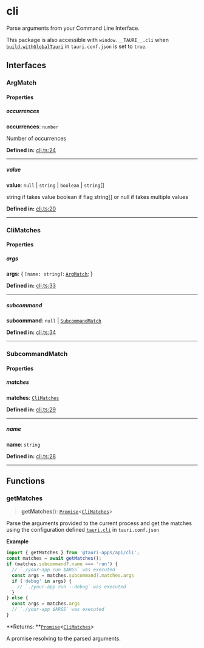 # cli

Parse arguments from your Command Line Interface.

This package is also accessible with `window.__TAURI__.cli` when [`build.withGlobalTauri`](https://tauri.app/v1/api/config/#buildconfig.withglobaltauri) in `tauri.conf.json` is set to `true`.

## Interfaces

### ArgMatch

#### Properties

##### occurrences

 **occurrences**: `number`

Number of occurrences

**Defined in:** [cli.ts:24](https://github.com/tauri-apps/tauri/blob/a5f2945d/tooling/api/src/cli.ts#L24)

---

##### value

 **value**: `null` \| `string` \| `boolean` \| `string`[]

string if takes value
boolean if flag
string[] or null if takes multiple values

**Defined in:** [cli.ts:20](https://github.com/tauri-apps/tauri/blob/a5f2945d/tooling/api/src/cli.ts#L20)

---

### CliMatches

#### Properties

##### args

 **args**: { `[name: string]`: [`ArgMatch`](cli.md#argmatch);  }

**Defined in:** [cli.ts:33](https://github.com/tauri-apps/tauri/blob/a5f2945d/tooling/api/src/cli.ts#L33)

---

##### subcommand

 **subcommand**: `null` \| [`SubcommandMatch`](cli.md#subcommandmatch)

**Defined in:** [cli.ts:34](https://github.com/tauri-apps/tauri/blob/a5f2945d/tooling/api/src/cli.ts#L34)

---

### SubcommandMatch

#### Properties

##### matches

 **matches**: [`CliMatches`](cli.md#climatches)

**Defined in:** [cli.ts:29](https://github.com/tauri-apps/tauri/blob/a5f2945d/tooling/api/src/cli.ts#L29)

---

##### name

 **name**: `string`

**Defined in:** [cli.ts:28](https://github.com/tauri-apps/tauri/blob/a5f2945d/tooling/api/src/cli.ts#L28)

---

## Functions

### getMatches

> **getMatches**(): [`Promise`]( https://developer.mozilla.org/en-US/docs/Web/JavaScript/Reference/Global_Objects/Promise )<[`CliMatches`](cli.md#climatches)\>

Parse the arguments provided to the current process and get the matches using the configuration defined [`tauri.cli`](https://tauri.app/v1/api/config/#tauriconfig.cli) in `tauri.conf.json`

**Example**

```typescript
import { getMatches } from '@tauri-apps/api/cli';
const matches = await getMatches();
if (matches.subcommand?.name === 'run') {
  // `./your-app run $ARGS` was executed
  const args = matches.subcommand?.matches.args
  if ('debug' in args) {
    // `./your-app run --debug` was executed
  }
} else {
  const args = matches.args
  // `./your-app $ARGS` was executed
}
```

**Returns: **[`Promise`]( https://developer.mozilla.org/en-US/docs/Web/JavaScript/Reference/Global_Objects/Promise )<[`CliMatches`](cli.md#climatches)\>

A promise resolving to the parsed arguments.

